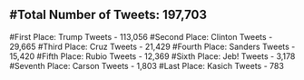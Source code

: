 #Total Number of Tweets: 197,703 
---
#First Place: Trump Tweets - 113,056
#Second Place: Clinton Tweets - 29,665
#Third Place: Cruz Tweets - 21,429
#Fourth Place: Sanders Tweets - 15,420
#Fifth Place: Rubio Tweets - 12,369
#Sixth Place: Jeb! Tweets - 3,178
#Seventh Place: Carson Tweets - 1,803
#Last Place: Kasich Tweets - 783
